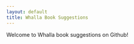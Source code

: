 ```yaml
---
layout: default
title: Whalla Book Suggestions
---
```


Welcome to Whalla book suggestions on Github!

